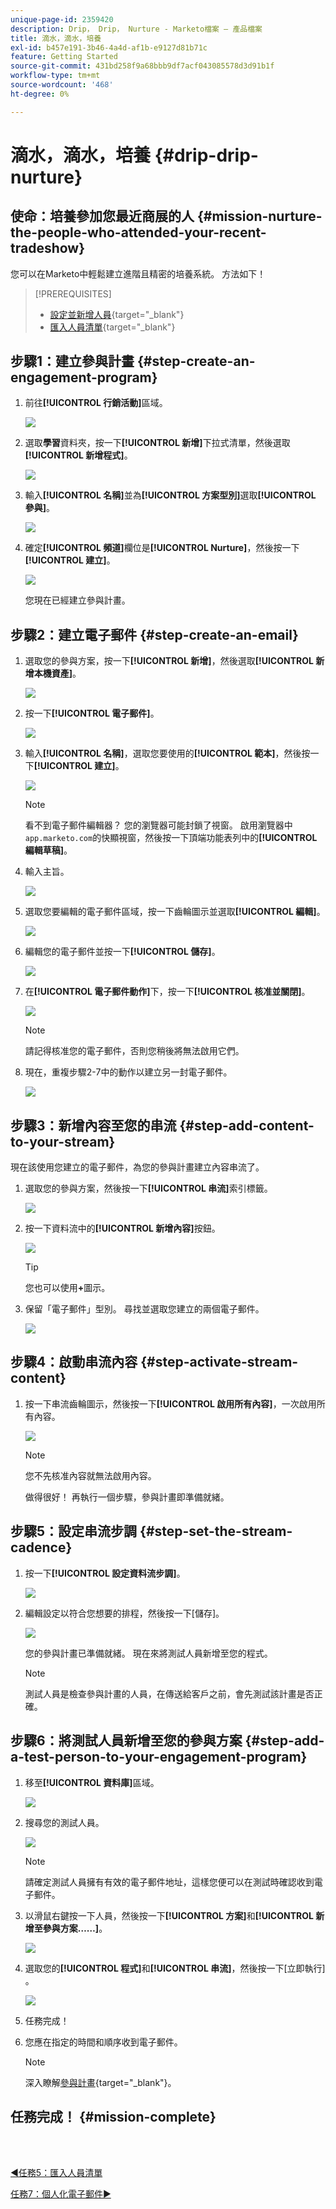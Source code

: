 ```yaml
---
unique-page-id: 2359420
description: Drip， Drip， Nurture - Marketo檔案 — 產品檔案
title: 滴水，滴水，培養
exl-id: b457e191-3b46-4a4d-af1b-e9127d81b71c
feature: Getting Started
source-git-commit: 431bd258f9a68bbb9df7acf043085578d3d91b1f
workflow-type: tm+mt
source-wordcount: '468'
ht-degree: 0%

---
```


# 滴水，滴水，培養 {#drip-drip-nurture}

## 使命：培養參加您最近商展的人 {#mission-nurture-the-people-who-attended-your-recent-tradeshow}

您可以在Marketo中輕鬆建立進階且精密的培養系統。 方法如下！

>[!PREREQUISITES]
>
>* [設定並新增人員](/help/marketo/getting-started/quick-wins/get-set-up-and-add-a-person.md){target="_blank"}
>* [匯入人員清單](/help/marketo/getting-started/quick-wins/import-a-list-of-people.md){target="_blank"}

## 步驟1：建立參與計畫 {#step-create-an-engagement-program}

1. 前往&#x200B;**[!UICONTROL 行銷活動]**&#x200B;區域。

   ![](assets/drip-drip-nurture-1.png)

1. 選取&#x200B;**學習**&#x200B;資料夾，按一下&#x200B;**[!UICONTROL 新增]**&#x200B;下拉式清單，然後選取&#x200B;**[!UICONTROL 新增程式]**。

   ![](assets/drip-drip-nurture-2.png)

1. 輸入&#x200B;**[!UICONTROL 名稱]**&#x200B;並為&#x200B;**[!UICONTROL 方案型別]**&#x200B;選取&#x200B;**[!UICONTROL 參與]**。

   ![](assets/drip-drip-nurture-3.png)

1. 確定&#x200B;**[!UICONTROL 頻道]**&#x200B;欄位是&#x200B;**[!UICONTROL Nurture]**，然後按一下&#x200B;**[!UICONTROL 建立]**。

   ![](assets/drip-drip-nurture-4.png)

   您現在已經建立參與計畫。

## 步驟2：建立電子郵件 {#step-create-an-email}

1. 選取您的參與方案，按一下&#x200B;**[!UICONTROL 新增]**，然後選取&#x200B;**[!UICONTROL 新增本機資產]**。

   ![](assets/drip-drip-nurture-5.png)

1. 按一下&#x200B;**[!UICONTROL 電子郵件]**。

   ![](assets/drip-drip-nurture-6.png)

1. 輸入&#x200B;**[!UICONTROL 名稱]**，選取您要使用的&#x200B;**[!UICONTROL 範本]**，然後按一下&#x200B;**[!UICONTROL 建立]**。

   ![](assets/drip-drip-nurture-7.png)

   >[!NOTE]
   >
   >看不到電子郵件編輯器？ 您的瀏覽器可能封鎖了視窗。 啟用瀏覽器中`app.marketo.com`的快顯視窗，然後按一下頂端功能表列中的&#x200B;**[!UICONTROL 編輯草稿]**。

1. 輸入主旨。

   ![](assets/drip-drip-nurture-8.png)

1. 選取您要編輯的電子郵件區域，按一下齒輪圖示並選取&#x200B;**[!UICONTROL 編輯]**。

   ![](assets/drip-drip-nurture-9.png)

1. 編輯您的電子郵件並按一下&#x200B;**[!UICONTROL 儲存]**。

   ![](assets/drip-drip-nurture-10.png)

1. 在&#x200B;**[!UICONTROL 電子郵件動作]**&#x200B;下，按一下&#x200B;**[!UICONTROL 核准並關閉]**。

   ![](assets/drip-drip-nurture-11.png)

   >[!NOTE]
   >
   >請記得核准您的電子郵件，否則您稍後將無法啟用它們。

1. 現在，重複步驟2-7中的動作以建立另一封電子郵件。

   ![](assets/drip-drip-nurture-12.png)

## 步驟3：新增內容至您的串流 {#step-add-content-to-your-stream}

現在該使用您建立的電子郵件，為您的參與計畫建立內容串流了。

1. 選取您的參與方案，然後按一下&#x200B;**[!UICONTROL 串流]**&#x200B;索引標籤。

   ![](assets/drip-drip-nurture-13.png)

1. 按一下資料流中的&#x200B;**[!UICONTROL 新增內容]**&#x200B;按鈕。

   ![](assets/drip-drip-nurture-14.png)

   >[!TIP]
   >
   >您也可以使用&#x200B;**+**&#x200B;圖示。

1. 保留「電子郵件」型別。 尋找並選取您建立的兩個電子郵件。

   ![](assets/drip-drip-nurture-15.png)

## 步驟4：啟動串流內容 {#step-activate-stream-content}

1. 按一下串流齒輪圖示，然後按一下&#x200B;**[!UICONTROL 啟用所有內容]**，一次啟用所有內容。

   ![](assets/drip-drip-nurture-16.png)

   >[!NOTE]
   >
   >您不先核准內容就無法啟用內容。

   做得很好！ 再執行一個步驟，參與計畫即準備就緒。

## 步驟5：設定串流步調 {#step-set-the-stream-cadence}

1. 按一下&#x200B;**[!UICONTROL 設定資料流步調]**。

   ![](assets/drip-drip-nurture-17.png)

1. 編輯設定以符合您想要的排程，然後按一下[儲存]。**&#x200B;**

   ![](assets/drip-drip-nurture-18.png)

   您的參與計畫已準備就緒。 現在來將測試人員新增至您的程式。

   >[!NOTE]
   >
   >測試人員是檢查參與計畫的人員，在傳送給客戶之前，會先測試該計畫是否正確。

## 步驟6：將測試人員新增至您的參與方案 {#step-add-a-test-person-to-your-engagement-program}

1. 移至&#x200B;**[!UICONTROL 資料庫]**&#x200B;區域。

   ![](assets/drip-drip-nurture-19.png)

1. 搜尋您的測試人員。

   ![](assets/drip-drip-nurture-20.png)

   >[!NOTE]
   >
   >請確定測試人員擁有有效的電子郵件地址，這樣您便可以在測試時確認收到電子郵件。

1. 以滑鼠右鍵按一下人員，然後按一下&#x200B;**[!UICONTROL 方案]**&#x200B;和&#x200B;**[!UICONTROL 新增至參與方案……]**。

   ![](assets/drip-drip-nurture-21.png)

1. 選取您的&#x200B;**[!UICONTROL 程式]**&#x200B;和&#x200B;**[!UICONTROL 串流]**，然後按一下[立即執行]&#x200B;**&#x200B;**。

   ![](assets/drip-drip-nurture-22.png)

1. 任務完成！

1. 您應在指定的時間和順序收到電子郵件。

   >[!NOTE]
   >
   >深入瞭解[參與計畫](/help/marketo/product-docs/email-marketing/drip-nurturing/creating-an-engagement-program/understanding-engagement-programs.md){target="_blank"}。

## 任務完成！ {#mission-complete}

<br> 

[◄任務5：匯入人員清單](/help/marketo/getting-started/quick-wins/import-a-list-of-people.md)

[任務7：個人化電子郵件►](/help/marketo/getting-started/quick-wins/personalize-an-email.md)
